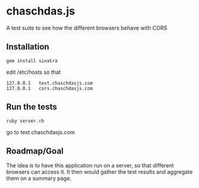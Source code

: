 # chaschdas.js

A test suite to see how the different browsers behave with CORS

## Installation

    gem install sinatra

edit /etc/hosts so that

    127.0.0.1	test.chaschdasjs.com
    127.0.0.1	cors.chaschdasjs.com

## Run the tests

    ruby server.rb

go to test.chaschdasjs.com


## Roadmap/Goal

The idea is to have this application run on a server, so that different
browsers can access it. It then would gather the test results and aggregate them on a summary page.
